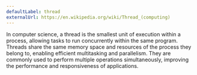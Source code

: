 ```yaml
---
defaultLabel: thread
externalUrl: https://en.wikipedia.org/wiki/Thread_(computing)
---
```


In computer science, a thread is the smallest unit of execution within a process, allowing tasks to run concurrently within the same program. Threads share the same memory space and resources of the process they belong to, enabling efficient multitasking and parallelism. They are commonly used to perform multiple operations simultaneously, improving the performance and responsiveness of applications.
